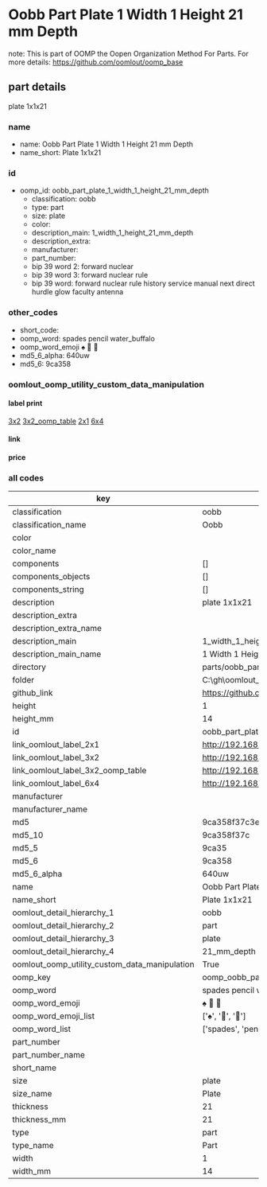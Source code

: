 # Oobb Part Plate 1 Width 1 Height 21 mm Depth  

note: This is part of OOMP the Oopen Organization Method For Parts. For more details: https://github.com/oomlout/oomp_base

##  part details
  



plate 1x1x21



### name
* name: Oobb Part Plate 1 Width 1 Height 21 mm Depth
* name_short: Plate 1x1x21 
### id
* oomp_id: oobb_part_plate_1_width_1_height_21_mm_depth
  * classification: oobb
  * type: part
  * size: plate
  * color: 
  * description_main: 1_width_1_height_21_mm_depth
  * description_extra: 
  * manufacturer: 
  * part_number: 
  * bip 39 word 2: forward nuclear
  * bip 39 word 3: forward nuclear rule
  * bip 39 word: forward nuclear rule history service manual next direct hurdle glow faculty antenna

### other_codes
* short_code: 
* oomp_word: spades pencil water_buffalo
* oomp_word_emoji :spades: :pencil: :water_buffalo:
* md5_6_alpha: 640uw
* md5_6: 9ca358






### oomlout_oomp_utility_custom_data_manipulation
#### label print
[3x2](http://192.168.1.245:1112/?label=oomp%20640uw)
[3x2_oomp_table](http://192.168.1.108:1112/?label=oomp%20640uw)
[2x1](http://192.168.1.242:1112/?label=oomp%20640uw)
[6x4](http://192.168.1.55:1112/?label=oomp%20640uw)    

#### link

                              

#### price







### all codes 
| key | value |  
| --- | --- |  
| classification | oobb |  
| classification_name | Oobb |  
| color |  |  
| color_name |  |  
| components | [] |  
| components_objects | [] |  
| components_string | [] |  
| description | plate 1x1x21 |  
| description_extra |  |  
| description_extra_name |  |  
| description_main | 1_width_1_height_21_mm_depth |  
| description_main_name | 1 Width 1 Height 21 mm Depth |  
| directory | parts/oobb_part_plate_1_width_1_height_21_mm_depth |  
| folder | C:\gh\oomlout_oobb_version_4_generated_parts\things\oobb_part_plate_1_width_1_height_21_mm_depth |  
| github_link | https://github.com/oomlout/oomlout_oomp_part_src/tree/main/parts/oobb_part_plate_1_width_1_height_21_mm_depth |  
| height | 1 |  
| height_mm | 14 |  
| id | oobb_part_plate_1_width_1_height_21_mm_depth |  
| link_oomlout_label_2x1 | http://192.168.1.242:1112/?label=oomp%20640uw |  
| link_oomlout_label_3x2 | http://192.168.1.245:1112/?label=oomp%20640uw |  
| link_oomlout_label_3x2_oomp_table | http://192.168.1.108:1112/?label=oomp%20640uw |  
| link_oomlout_label_6x4 | http://192.168.1.55:1112/?label=oomp%20640uw |  
| manufacturer |  |  
| manufacturer_name |  |  
| md5 | 9ca358f37c3e92aa1de216c37a65d2de |  
| md5_10 | 9ca358f37c |  
| md5_5 | 9ca35 |  
| md5_6 | 9ca358 |  
| md5_6_alpha | 640uw |  
| name | Oobb Part Plate 1 Width 1 Height 21 mm Depth |  
| name_short | Plate 1x1x21  |  
| oomlout_detail_hierarchy_1 | oobb |  
| oomlout_detail_hierarchy_2 | part |  
| oomlout_detail_hierarchy_3 | plate |  
| oomlout_detail_hierarchy_4 | 21_mm_depth |  
| oomlout_oomp_utility_custom_data_manipulation | True |  
| oomp_key | oomp_oobb_part_plate_1_width_1_height_21_mm_depth |  
| oomp_word | spades pencil water_buffalo |  
| oomp_word_emoji | :spades: :pencil: :water_buffalo: |  
| oomp_word_emoji_list | [':spades:', ':pencil:', ':water_buffalo:'] |  
| oomp_word_list | ['spades', 'pencil', 'water_buffalo'] |  
| part_number |  |  
| part_number_name |  |  
| short_name |  |  
| size | plate |  
| size_name | Plate |  
| thickness | 21 |  
| thickness_mm | 21 |  
| type | part |  
| type_name | Part |  
| width | 1 |  
| width_mm | 14 |  
